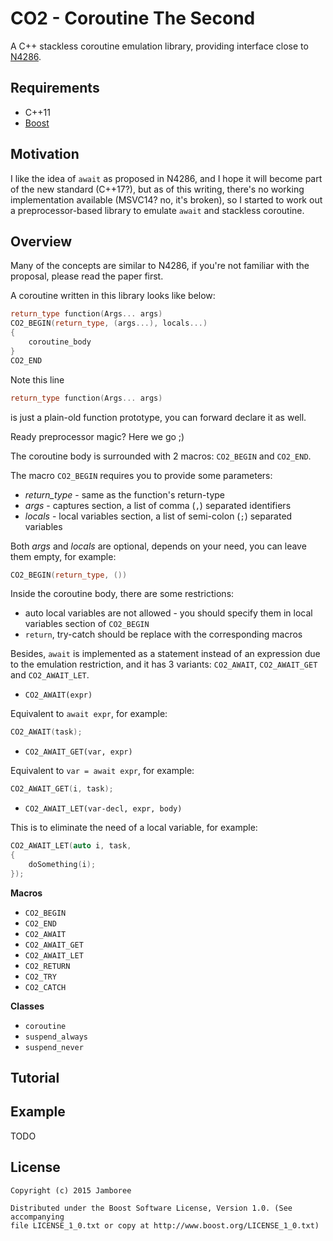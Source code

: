 CO2 - Coroutine The Second
===

A C++ stackless coroutine emulation library, providing interface close to [N4286](http://www.open-std.org/jtc1/sc22/wg21/docs/papers/2014/n4286.pdf).

## Requirements

- C++11
- [Boost](http://www.boost.org/)

## Motivation

I like the idea of `await` as proposed in N4286, and I hope it will become part of the new standard (C++17?), but as of this writing, there's no working implementation available (MSVC14? no, it's broken), so I started to work out a preprocessor-based library to emulate `await` and stackless coroutine.

## Overview

Many of the concepts are similar to N4286, if you're not familiar with the proposal, please read the paper first.

A coroutine written in this library looks like below:
```c++
return_type function(Args... args)
CO2_BEGIN(return_type, (args...), locals...)
{
    coroutine_body
}
CO2_END
```

Note this line
```c++
return_type function(Args... args)
```
is just a plain-old function prototype, you can forward declare it as well.

Ready preprocessor magic? Here we go ;)

The coroutine body is surrounded with 2 macros: `CO2_BEGIN` and `CO2_END`.

The macro `CO2_BEGIN` requires you to provide some parameters:
* _return_type_ - same as the function's return-type
* _args_ - captures section, a list of comma (`,`) separated identifiers
* _locals_ - local variables section, a list of semi-colon (`;`) separated variables

Both _args_ and _locals_ are optional, depends on your need, you can leave them empty, for example:
```c++
CO2_BEGIN(return_type, ())
```

Inside the coroutine body, there are some restrictions:
* auto local variables are not allowed - you should specify them in local variables section of `CO2_BEGIN`
* `return`, try-catch should be replace with the corresponding macros

Besides, `await` is implemented as a statement instead of an expression due to the emulation restriction, and it has 3 variants: `CO2_AWAIT`, `CO2_AWAIT_GET` and `CO2_AWAIT_LET`.

* `CO2_AWAIT(expr)`

Equivalent to `await expr`, for example:
```c++
CO2_AWAIT(task);
```
* `CO2_AWAIT_GET(var, expr)`

Equivalent to `var = await expr`, for example:
```c++
CO2_AWAIT_GET(i, task);
```

* `CO2_AWAIT_LET(var-decl, expr, body)`

This is to eliminate the need of a local variable, for example:
```c++
CO2_AWAIT_LET(auto i, task,
{
    doSomething(i);
});
```

__Macros__
* `CO2_BEGIN`
* `CO2_END`
* `CO2_AWAIT`
* `CO2_AWAIT_GET`
* `CO2_AWAIT_LET`
* `CO2_RETURN`
* `CO2_TRY`
* `CO2_CATCH`

__Classes__
* `coroutine`
* `suspend_always`
* `suspend_never`

## Tutorial

## Example

TODO

## License

    Copyright (c) 2015 Jamboree

    Distributed under the Boost Software License, Version 1.0. (See accompanying
    file LICENSE_1_0.txt or copy at http://www.boost.org/LICENSE_1_0.txt)